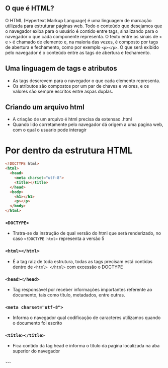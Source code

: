 ## O que é HTML?

O HTML (Hypertext Markup Language) é uma linguagem de marcação utilizada para estruturar páginas web. Todo o conteúdo que desejamos que o navegador exiba para o usuário é contido entre tags, sinalizando para o navegador o que cada componente representa. O texto entre os sinais de `<` e `>` é chamado de elemento e, na maioria das vezes, é composto por tags de abertura e fechamento, como por exemplo `<p></p>`. O que será exibido pelo navegador é o conteúdo entre as tags de abertura e fechamento.

## Uma linguagem de tags e atributos
- As tags descrevem para o navegador o que cada elemento representa.
- Os atributos são compostos por um par de chaves e valores, e os valores são sempre escritos entre aspas duplas.

## Criando um arquivo html
- A criação de um arquivo é html precisa da extensao .html
- Quando lido corretamente pelo navegador dá origem a uma pagina web, com o qual o usuario pode interagir

# Por dentro da estrutura HTML

```html
<!DOCTYPE html>
<html>
  <head>
    <meta charset="utf-8">
    <title></title>
  </head>
  <body>
    <h1></h1>
    <p></p>
  </body>
</html>
```
### ```<DOCTYPE>```
  - Tratra-se da instrução de qual versão do html que será renderizado, no caso ```<!DOCTYPE html>``` representa a versão 5

### ```<html></html>```
  - É a tag raiz de toda estrutura, todas as tags precisam está contidas dentro de ```<html> </html>``` com excessão o DOCTYPE

### ```<head></head>```
- Tag responsável por receber informações importantes referente ao documento, tais como título, metadados, entre outras.

### ```<meta charset="utf-8">```
  - Informa o navegador qual codificação de caracteres utilizamos quando o documento foi escrito

### ```<title></title>```
  - Fica contido da tag head e informa o título da pagina localizada na aba superior do navegador

### ```<body></body>



